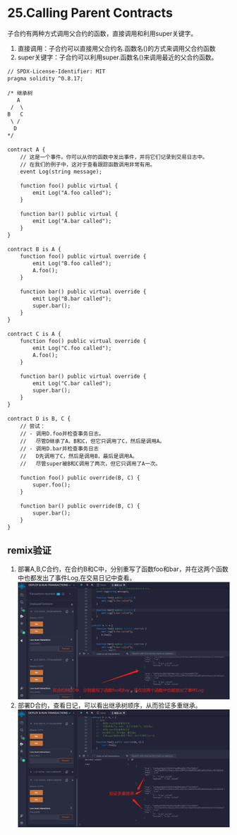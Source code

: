 # 25.Calling Parent Contracts
子合约有两种方式调用父合约的函数，直接调用和利用super关键字。
1. 直接调用：子合约可以直接用父合约名.函数名()的方式来调用父合约函数
2. super关键字：子合约可以利用super.函数名()来调用最近的父合约函数。

```solidity
// SPDX-License-Identifier: MIT
pragma solidity ^0.8.17;

/* 继承树
   A
 /  \
B   C
 \ /
  D
*/

contract A {
    // 这是一个事件。你可以从你的函数中发出事件，并将它们记录到交易日志中。
    // 在我们的例子中，这对于查看跟踪函数调用非常有用。
    event Log(string message);

    function foo() public virtual {
        emit Log("A.foo called");
    }

    function bar() public virtual {
        emit Log("A.bar called");
    }
}

contract B is A {
    function foo() public virtual override {
        emit Log("B.foo called");
        A.foo();
    }

    function bar() public virtual override {
        emit Log("B.bar called");
        super.bar();
    }
}

contract C is A {
    function foo() public virtual override {
        emit Log("C.foo called");
        A.foo();
    }

    function bar() public virtual override {
        emit Log("C.bar called");
        super.bar();
    }
}

contract D is B, C {
    // 尝试：
    // - 调用D.foo并检查事务日志。
    //   尽管D继承了A、B和C，但它只调用了C，然后是调用A。
    // - 调用D.bar并检查事务日志
    //   D先调用了C，然后是调用B，最后是调用A。
    //   尽管super被B和C调用了两次，但它只调用了A一次。

    function foo() public override(B, C) {
        super.foo();
    }

    function bar() public override(B, C) {
        super.bar();
    }
}
```

## remix验证
1. 部署A,B,C合约，在合约B和C中，分别重写了函数foo和bar，并在这两个函数中也都发出了事件Log,在交易日记中查看。
![25-1.jpg](img/25-1.jpg)
2. 部署D合约，查看日记，可以看出继承树顺序，从而验证多重继承。
![25-2.jpg](img/25-2.jpg)